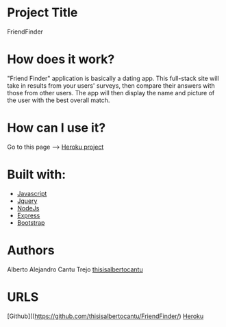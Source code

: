 # Project Title 
FriendFinder

# How does it work?
"Friend Finder" application is basically a dating app. This full-stack site will take in results from your users' surveys, then compare their answers with those from other users. The app will then display the name and picture of the user with the best overall match.

# How can I use it?
Go to this page -->
[Heroku project](https://friends-finder-thisisalberto.herokuapp.com)

# Built with:
* [Javascript](https://www.javascript.com/)
* [Jquery](https://jquery.com/)
* [NodeJs](https://nodejs.org/en/)
* [Express](https://expressjs.com/es/)
* [Bootstrap](https://getbootstrap.com/)

# Authors

Alberto Alejandro Cantu Trejo [thisisalbertocantu](https://github.com/thisisalbertocantu/)

# URLS
[Github]((https://github.com/thisisalbertocantu/FriendFinder/)
[Heroku](https://friends-finder-thisisalberto.herokuapp.com/)

